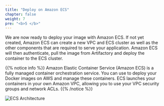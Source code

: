 ```yaml
---
title: "Deploy on Amazon ECS"
chapter: false
weight: 7
pre: "<b>5 </b>"
---
```


We are now ready to deploy your image with Amazon ECS. If not yet created, Amazon ECS can create a new VPC and ECS cluster as well as the other components that are required to serve your application. Amazon ECS will then authenticate, pull the image from Artifactory and deploy the container to the ECS cluster.

{{% notice info %}}
Amazon Elastic Container Service (Amazon ECS) is a fully managed container orchestration service. You can use to deploy your Docker images on AWS and manage these containers. ECS launches your containers in your own Amazon VPC, allowing you to use your VPC security groups and network ACLs.
{{% /notice %}}

![ECS Architecture](/images/ecs-architecture.svg)
